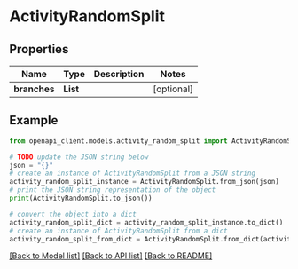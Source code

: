 # ActivityRandomSplit


## Properties

Name | Type | Description | Notes
------------ | ------------- | ------------- | -------------
**branches** | **List** |  | [optional] 

## Example

```python
from openapi_client.models.activity_random_split import ActivityRandomSplit

# TODO update the JSON string below
json = "{}"
# create an instance of ActivityRandomSplit from a JSON string
activity_random_split_instance = ActivityRandomSplit.from_json(json)
# print the JSON string representation of the object
print(ActivityRandomSplit.to_json())

# convert the object into a dict
activity_random_split_dict = activity_random_split_instance.to_dict()
# create an instance of ActivityRandomSplit from a dict
activity_random_split_from_dict = ActivityRandomSplit.from_dict(activity_random_split_dict)
```
[[Back to Model list]](../README.md#documentation-for-models) [[Back to API list]](../README.md#documentation-for-api-endpoints) [[Back to README]](../README.md)


